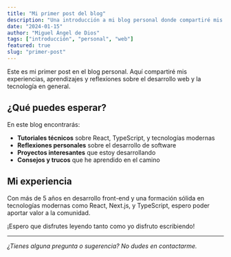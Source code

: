 ```yaml
---
title: "Mi primer post del blog"
description: "Una introducción a mi blog personal donde compartiré mis pensamientos y experiencias en el desarrollo web."
date: "2024-01-15"
author: "Miguel Ángel de Dios"
tags: ["introducción", "personal", "web"]
featured: true
slug: "primer-post"
---
```


Este es mi primer post en el blog personal. Aquí compartiré mis experiencias, aprendizajes y reflexiones sobre el desarrollo web y la tecnología en general.

## ¿Qué puedes esperar?

En este blog encontrarás:

- **Tutoriales técnicos** sobre React, TypeScript, y tecnologías modernas
- **Reflexiones personales** sobre el desarrollo de software
- **Proyectos interesantes** que estoy desarrollando
- **Consejos y trucos** que he aprendido en el camino

## Mi experiencia

Con más de 5 años en desarrollo front-end y una formación sólida en tecnologías modernas como React, Next.js, y TypeScript, espero poder aportar valor a la comunidad.

¡Espero que disfrutes leyendo tanto como yo disfruto escribiendo!

---

*¿Tienes alguna pregunta o sugerencia? No dudes en contactarme.*
